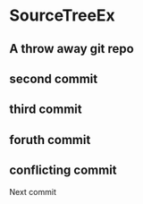 # SourceTreeEx
A throw away git repo
---------------
second commit
-------------
third commit
-------------
foruth commit 
---------------
conflicting commit
---------
Next commit